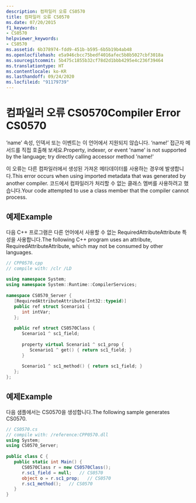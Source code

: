 ```yaml
---
description: 컴파일러 오류 CS0570
title: 컴파일러 오류 CS0570
ms.date: 07/20/2015
f1_keywords:
- CS0570
helpviewer_keywords:
- CS0570
ms.assetid: 6b378974-fdd9-451b-b595-6b5b19b4ab48
ms.openlocfilehash: e5a946cbcc75bedf4016afec5b8b5027cbf3018a
ms.sourcegitcommit: 5b475c1855b32cf78d2d1bbb4295e4c236f39464
ms.translationtype: HT
ms.contentlocale: ko-KR
ms.lasthandoff: 09/24/2020
ms.locfileid: "91179739"
---
```

# <a name="compiler-error-cs0570"></a><span data-ttu-id="81cbe-103">컴파일러 오류 CS0570</span><span class="sxs-lookup"><span data-stu-id="81cbe-103">Compiler Error CS0570</span></span>

<span data-ttu-id="81cbe-104">‘name’ 속성, 인덱서 또는 이벤트는 이 언어에서 지원되지 않습니다. ‘name!’ 접근자 메서드를 직접 호출해 보세요.</span><span class="sxs-lookup"><span data-stu-id="81cbe-104">Property, indexer, or event 'name' is not supported by the language; try directly calling accessor method 'name!'</span></span>  
  
 <span data-ttu-id="81cbe-105">이 오류는 다른 컴파일러에서 생성된 가져온 메타데이터를 사용하는 경우에 발생합니다.</span><span class="sxs-lookup"><span data-stu-id="81cbe-105">This error occurs when using imported metadata that was generated by another compiler.</span></span> <span data-ttu-id="81cbe-106">코드에서 컴파일러가 처리할 수 없는 클래스 멤버를 사용하려고 했습니다.</span><span class="sxs-lookup"><span data-stu-id="81cbe-106">Your code attempted to use a class member that the compiler cannot process.</span></span>  
  
## <a name="example"></a><span data-ttu-id="81cbe-107">예제</span><span class="sxs-lookup"><span data-stu-id="81cbe-107">Example</span></span>  

 <span data-ttu-id="81cbe-108">다음 C++ 프로그램은 다른 언어에서 사용할 수 없는 RequiredAttributeAttribute 특성을 사용합니다.</span><span class="sxs-lookup"><span data-stu-id="81cbe-108">The following C++ program uses an attribute, RequiredAttributeAttribute, which may not be consumed by other languages.</span></span>  
  
```cpp
// CPP0570.cpp  
// compile with: /clr /LD  
  
using namespace System;  
using namespace System::Runtime::CompilerServices;  
  
namespace CS0570_Server {  
   [RequiredAttributeAttribute(Int32::typeid)]
   public ref struct Scenario1 {  
      int intVar;  
   };  
  
   public ref struct CS0570Class {  
      Scenario1 ^ sc1_field;  
  
      property virtual Scenario1 ^ sc1_prop {  
         Scenario1 ^ get() { return sc1_field; }  
      }  
  
      Scenario1 ^ sc1_method() { return sc1_field; }  
   };  
};  
```  
  
## <a name="example"></a><span data-ttu-id="81cbe-109">예제</span><span class="sxs-lookup"><span data-stu-id="81cbe-109">Example</span></span>  

 <span data-ttu-id="81cbe-110">다음 샘플에서는 CS0570을 생성합니다.</span><span class="sxs-lookup"><span data-stu-id="81cbe-110">The following sample generates CS0570.</span></span>  
  
```csharp  
// CS0570.cs  
// compile with: /reference:CPP0570.dll  
using System;  
using CS0570_Server;  
  
public class C {  
   public static int Main() {  
      CS0570Class r = new CS0570Class();  
      r.sc1_field = null;   // CS0570  
      object o = r.sc1_prop;   // CS0570  
      r.sc1_method();   // CS0570  
   }  
}  
```
